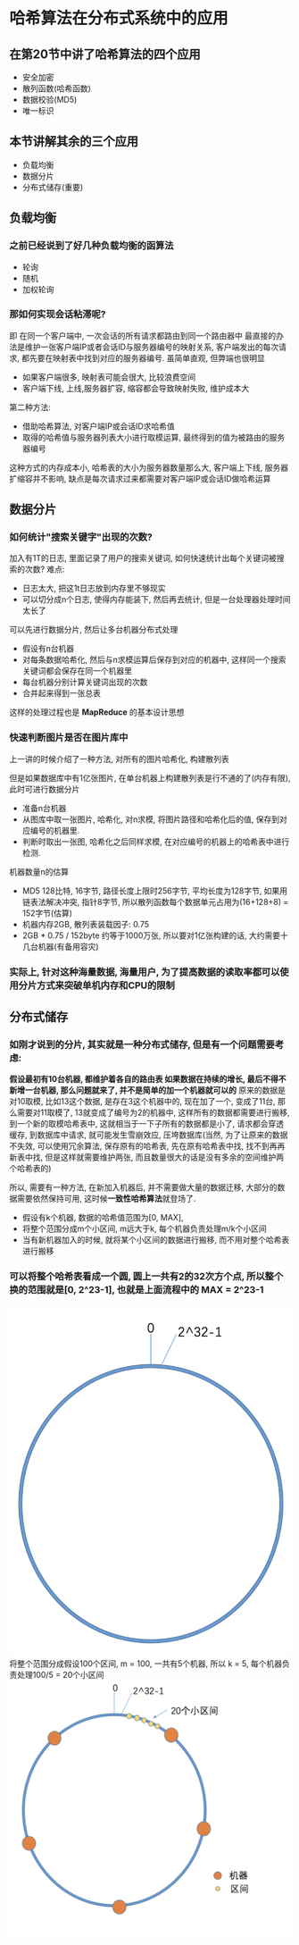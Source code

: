 # 哈希算法在分布式系统中的应用

## 在第20节中讲了哈希算法的四个应用
- 安全加密
- 散列函数(哈希函数)
- 数据校验(MD5)
- 唯一标识

## 本节讲解其余的三个应用
- 负载均衡
- 数据分片
- 分布式储存(重要)

## 负载均衡
### 之前已经说到了好几种负载均衡的函算法
- 轮询
- 随机
- 加权轮询

### 那如何实现会话粘滞呢?
即 在同一个客户端中, 一次会话的所有请求都路由到同一个路由器中
最直接的办法是维护一张客户端IP或者会话ID与服务器编号的映射关系, 客户端发出的每次请求, 都先要在映射表中找到对应的服务器编号. 虽简单直观, 但弊端也很明显
- 如果客户端很多, 映射表可能会很大, 比较浪费空间
- 客户端下线, 上线,服务器扩容, 缩容都会导致映射失败, 维护成本大

第二种方法:
- 借助哈希算法, 对客户端IP或会话ID求哈希值
- 取得的哈希值与服务器列表大小进行取模运算, 最终得到的值为被路由的服务器编号

这种方式的内存成本小, 哈希表的大小为服务器数量那么大, 客户端上下线, 服务器扩缩容并不影响, 缺点是每次请求过来都需要对客户端IP或会话ID做哈希运算

## 数据分片
### 如何统计"搜索关键字"出现的次数?
加入有1T的日志, 里面记录了用户的搜索关键词, 如何快速统计出每个关键词被搜索的次数?
难点:
- 日志太大, 把这1t日志放到内存里不够现实
- 可以切分成n个日志, 使得内存能装下, 然后再去统计, 但是一台处理器处理时间太长了
  
可以先进行数据分片, 然后让多台机器分布式处理
- 假设有n台机器
- 对每条数据哈希化, 然后与n求模运算后保存到对应的机器中, 这样同一个搜索关键词都会保存在同一个机器里
- 每台机器分别计算关键词出现的次数
- 合并起来得到一张总表

这样的处理过程也是 **MapReduce** 的基本设计思想

### 快速判断图片是否在图片库中
上一讲的时候介绍了一种方法, 对所有的图片哈希化, 构建散列表

但是如果数据库中有1亿张图片, 在单台机器上构建散列表是行不通的了(内存有限), 此时可进行数据分片
- 准备n台机器
- 从图库中取一张图片, 哈希化, 对n求模, 将图片路径和哈希化后的值, 保存到对应编号的机器里.
- 判断时取出一张图, 哈希化之后同样求模, 在对应编号的机器上的哈希表中进行检测.

机器数量n的估算
- MD5 128比特, 16字节, 路径长度上限时256字节, 平均长度为128字节, 如果用链表法解决冲突, 指针8字节, 所以散列函数每个数据单元占用为(16+128+8) = 152字节(估算)
- 机器内存2GB, 散列表装载因子: 0.75
- 2GB * 0.75 / 152byte 约等于1000万张, 所以要对1亿张构建的话, 大约需要十几台机器(有备用容灾)

### 实际上, 针对这种海量数据, 海量用户, 为了提高数据的读取率都可以使用分片方式来突破单机内存和CPU的限制

## 分布式储存
### 如刚才说到的分片, 其实就是一种分布式储存, 但是有一个问题需要考虑:
**假设最初有10台机器, 都维护着各自的路由表 如果数据在持续的增长, 最后不得不新增一台机器, 那么问题就来了, 并不是简单的加一个机器就可以的**
原来的数据是对10取模, 比如13这个数据, 是存在3这个机器中的, 现在加了一个, 变成了11台, 那么需要对11取模了, 13就变成了编号为2的机器中, 这样所有的数据都需要进行搬移, 到一个新的取模哈希表中, 这就相当于一下子所有的数据都是小了, 请求都会穿透缓存, 到数据库中请求, 就可能发生雪崩效应, 压垮数据库(当然, 为了让原来的数据不失效, 可以使用冗余算法, 保存原有的哈希表, 先在原有哈希表中找, 找不到再再新表中找, 但是这样就需要维护两张, 而且数量很大的话是没有多余的空间维护两个哈希表的)

所以, 需要有一种方法, 在新加入机器后, 并不需要做大量的数据迁移, 大部分的数据需要依然保持可用, 这时候**一致性哈希算法**就登场了.
- 假设有k个机器, 数据的哈希值范围为[0, MAX],
- 将整个范围分成m个小区间, m远大于k, 每个机器负责处理m/k个小区间
- 当有新机器加入的时候, 就将某个小区间的数据进行搬移, 而不用对整个哈希表进行搬移

### 可以将整个哈希表看成一个圆, 圆上一共有2的32次方个点, 所以整个换的范围就是[0, 2^23-1], 也就是上面流程中的 MAX = 2^23-1
![](./img/consistencyHash.png)
将整个范围分成假设100个区间, m = 100, 一共有5个机器, 所以 k = 5, 每个机器负责处理100/5 = 20个小区间
![](./img/consistencyHash1.png)


